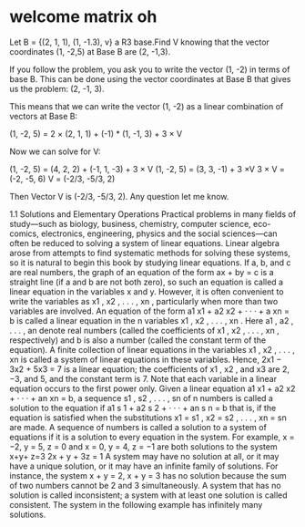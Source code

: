 # welcome matrix oh

Let B = {(2, 1, 1), (1, -1.3), v} a R3 base.Find V knowing that the vector coordinates (1, -2,5) at Base B are (2, -1,3).

If you follow the problem, you ask you to write the vector (1, -2) in terms of base B. This can be done using the vector coordinates at Base B that gives us the problem:
(2, -1, 3).

This means that we can write the vector (1, -2) as a linear combination of vectors at Base B:

(1, -2, 5) = 2 × (2, 1, 1) + (-1) * (1, -1, 3) + 3 × V

Now we can solve for V:

(1, -2, 5) = (4, 2, 2) + (-1, 1, -3) + 3 × V (1, -2, 5) = (3, 3, -1) + 3 ×V 3 × V = (-2, -5, 6) V = (-2/3, -5/3, 2)

Then Vector V is (-2/3, -5/3, 2).
Any question let me know.


1.1 Solutions and Elementary Operations
Practical problems in many fields of study—such as biology, business, chemistry, computer science, eco-
comics, electronics, engineering, physics and the social sciences—can often be reduced to solving a system of linear equations. Linear algebra arose from attempts to find systematic methods for solving these
systems, so it is natural to begin this book by studying linear equations.
If a, b, and c are real numbers, the graph of an equation of the form
ax + by = c
is a straight line (if a and b are not both zero), so such an equation is called a linear equation in the
variables x and y. However, it is often convenient to write the variables as x1 , x2 , . . . , xn , particularly
when more than two variables are involved. An equation of the form
a1 x1 + a2 x2 + · · · + a xn = b
is called a linear equation in the n variables x1 , x2 , . . . , xn . Here a1 , a2 , . . . , an denote real numbers
(called the coefficients of x1 , x2 , . . . , xn , respectively) and b is also a number (called the constant term
of the equation). A finite collection of linear equations in the variables x1 , x2 , . . . , xn is called a system of
linear equations in these variables. Hence,
2x1 − 3x2 + 5x3 = 7
is a linear equation; the coefficients of x1 , x2 , and x3 are 2, −3, and 5, and the constant term is 7. Note that
each variable in a linear equation occurs to the first power only.
Given a linear equation a1 x1 + a2 x2 + · · · + an xn = b, a sequence s1 , s2 , . . . , sn of n numbers is called
a solution to the equation if
a1 s 1 + a2 s 2 + · · · + an s n = b
that is, if the equation is satisfied when the substitutions x1 = s1 , x2 = s2 , . . . , xn = sn are made. A
sequence of numbers is called a solution to a system of equations if it is a solution to every equation in
the system.
For example, x = −2, y = 5, z = 0 and x = 0, y = 4, z = −1 are both solutions to the system
x+y+ z=3
2x + y + 3z = 1
A system may have no solution at all, or it may have a unique solution, or it may have an infinite family of
solutions. For instance, the system x + y = 2, x + y = 3 has no solution because the sum of two numbers
cannot be 2 and 3 simultaneously. A system that has no solution is called inconsistent; a system with at
least one solution is called consistent. The system in the following example has infinitely many solutions.

